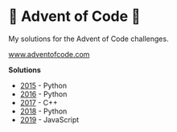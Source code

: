 # :christmas_tree: Advent of Code :christmas_tree:

My solutions for the Advent of Code challenges.

www.adventofcode.com

**Solutions**
- [2015](2015) - Python
- [2016](2016) - Python
- [2017](2017) - C++
- [2018](2018) - Python
- [2019](2019) - JavaScript
